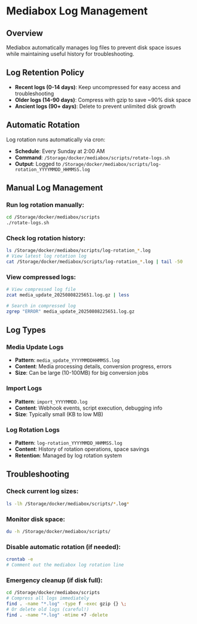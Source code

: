 # Mediabox Log Management

## Overview
Mediabox automatically manages log files to prevent disk space issues while maintaining useful history for troubleshooting.

## Log Retention Policy
- **Recent logs (0-14 days)**: Keep uncompressed for easy access and troubleshooting
- **Older logs (14-90 days)**: Compress with gzip to save ~90% disk space
- **Ancient logs (90+ days)**: Delete to prevent unlimited disk growth

## Automatic Rotation
Log rotation runs automatically via cron:
- **Schedule**: Every Sunday at 2:00 AM
- **Command**: `/Storage/docker/mediabox/scripts/rotate-logs.sh`
- **Output**: Logged to `/Storage/docker/mediabox/scripts/log-rotation_YYYYMMDD_HHMMSS.log`

## Manual Log Management

### Run log rotation manually:
```bash
cd /Storage/docker/mediabox/scripts
./rotate-logs.sh
```

### Check log rotation history:
```bash
ls /Storage/docker/mediabox/scripts/log-rotation_*.log
# View latest log rotation log
cat /Storage/docker/mediabox/scripts/log-rotation_*.log | tail -50
```

### View compressed logs:
```bash
# View compressed log file
zcat media_update_20250808225651.log.gz | less

# Search in compressed log
zgrep "ERROR" media_update_20250808225651.log.gz
```

## Log Types

### Media Update Logs
- **Pattern**: `media_update_YYYYMMDDHHMMSS.log`
- **Content**: Media processing details, conversion progress, errors
- **Size**: Can be large (10-100MB) for big conversion jobs

### Import Logs
- **Pattern**: `import_YYYYMMDD.log`  
- **Content**: Webhook events, script execution, debugging info
- **Size**: Typically small (KB to low MB)

### Log Rotation Logs
- **Pattern**: `log-rotation_YYYYMMDD_HHMMSS.log`
- **Content**: History of rotation operations, space savings
- **Retention**: Managed by log rotation system

## Troubleshooting

### Check current log sizes:
```bash
ls -lh /Storage/docker/mediabox/scripts/*.log*
```

### Monitor disk space:
```bash
du -h /Storage/docker/mediabox/scripts/
```

### Disable automatic rotation (if needed):
```bash
crontab -e
# Comment out the mediabox log rotation line
```

### Emergency cleanup (if disk full):
```bash
cd /Storage/docker/mediabox/scripts
# Compress all logs immediately
find . -name "*.log" -type f -exec gzip {} \;
# Or delete old logs (careful!)
find . -name "*.log" -mtime +7 -delete
```
